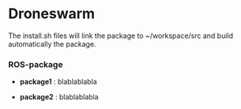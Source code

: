 # Droneswarm

The install.sh files will link the package to ~/workspace/src and build automatically the package.

### ROS-package

* __package1__ : blablablabla

* __package2__ : blablablabla
